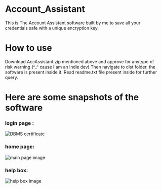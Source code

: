 # Account_Assistant
This is The Account Assistant software built by me to save all your credentials safe with a unique encryption key.

# How to use
Download AccAssistant.zip mentioned above and approve for anytype of risk warning.(^_^ cause I am an Indie dev)
Then navigate to dist folder, the software is present inside it.
Read readme.txt file present inside for further query.

# Here are some snapshots of the software
### login page :
![DBMS certificate](Certificates/DBMS.jpg)

### home page: 
![main page image](main_page.png)

### help box: 
![help box image](help_page.png)
